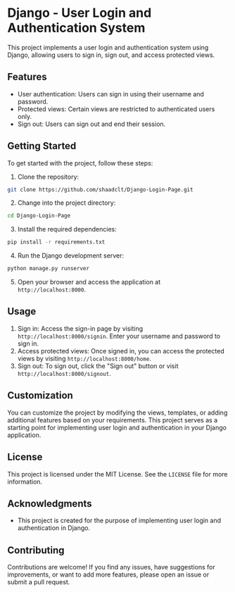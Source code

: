 # Django - User Login and Authentication System

This project implements a user login and authentication system using Django, allowing users to sign in, sign out, and access protected views.

## Features

- User authentication: Users can sign in using their username and password.
- Protected views: Certain views are restricted to authenticated users only.
- Sign out: Users can sign out and end their session.

## Getting Started

To get started with the project, follow these steps:

1. Clone the repository:

```bash
git clone https://github.com/shaadclt/Django-Login-Page.git
```

2. Change into the project directory:

```bash
cd Django-Login-Page
```

3. Install the required dependencies:

```bash
pip install -r requirements.txt
```

4. Run the Django development server:

```bash
python manage.py runserver
```

5. Open your browser and access the application at `http://localhost:8000`.

## Usage

1. Sign in: Access the sign-in page by visiting `http://localhost:8000/signin`. Enter your username and password to sign in.
2. Access protected views: Once signed in, you can access the protected views by visiting `http://localhost:8000/home`.
3. Sign out: To sign out, click the "Sign out" button or visit `http://localhost:8000/signout`.

## Customization

You can customize the project by modifying the views, templates, or adding additional features based on your requirements. This project serves as a starting point for implementing user login and authentication in your Django application.

## License

This project is licensed under the MIT License. See the `LICENSE` file for more information.

## Acknowledgments

- This project is created for the purpose of implementing user login and authentication in Django.

## Contributing

Contributions are welcome! If you find any issues, have suggestions for improvements, or want to add more features, please open an issue or submit a pull request.
